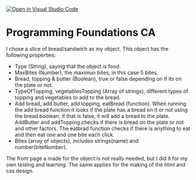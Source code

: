 [![Open in Visual Studio Code](https://classroom.github.com/assets/open-in-vscode-718a45dd9cf7e7f842a935f5ebbe5719a5e09af4491e668f4dbf3b35d5cca122.svg)](https://classroom.github.com/online_ide?assignment_repo_id=12059569&assignment_repo_type=AssignmentRepo)
# Programming Foundations CA
I chose a slice of bread/sandwich as my object. 
This object has the following properties:
- Type (String), saying that the object is food.
- MaxBites (Number), the maximun bites, in this case 5 bites.
- Bread, topping & butter (Boolean), true or false depending on if its on the plate or not.
- TypeOfTopping, vegetablesTopping (Array of strings), different types of topping and vegetables to add to the bread.
- Add bread, add butter, add topping, eatBread (function). When running the add bread function it looks if the plate has a bread on it or not using the bread boolean, if that is false, it will add a bread to the plate. AddButter and addTopping checks if there is bread on the plate or not and other factors. The eatbrad function checks if there is anything to eat and then eat one and one bite each click.
- Bites (array of objects), includes strings(name) and number(biteNumber).  

The front page a made for the object is not really needed, but I did it for my own testing and learning. The same applies for the making of the html and css design. 